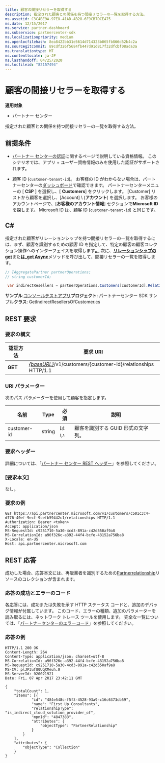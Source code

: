 ```yaml
---
title: 顧客の間接リセラーを取得する
description: 指定された顧客との関係を持つ間接リセラーの一覧を取得する方法。
ms.assetid: C3C4BE9A-97E8-41AD-AB28-6F9CB7DCE475
ms.date: 12/15/2017
ms.service: partner-dashboard
ms.subservice: partnercenter-sdk
ms.localizationpriority: medium
ms.openlocfilehash: 8ea8422bb31e5614d714323b065fb866d52b4c2a
ms.sourcegitcommit: 89cdf326f5684fb447d91d817f32dfcbf08ada3a
ms.translationtype: MT
ms.contentlocale: ja-JP
ms.lasthandoff: 04/25/2020
ms.locfileid: "82157494"
---
```

# <a name="get-indirect-resellers-of-a-customer"></a>顧客の間接リセラーを取得する

**適用対象**

- パートナー センター

指定された顧客との関係を持つ間接リセラーの一覧を取得する方法。

## <a name="prerequisites"></a>前提条件

- [パートナー センターの認証](partner-center-authentication.md)に関するページで説明している資格情報。 このシナリオでは、アプリ + ユーザー資格情報のみを使用した認証がサポートされます。

- 顧客 ID (`customer-tenant-id`)。 お客様の ID がわからない場合は、パートナーセンターの[ダッシュボード](https://partner.microsoft.com/dashboard)で確認できます。 パートナーセンターメニューの [ **CSP** ] を選択し、[ **Customers**] をクリックします。 [Customer] リストから顧客を選択し、[Account] \ (**アカウント**\) を選択します。 お客様のアカウントページで、[**お客様のアカウント情報**] セクションで**Microsoft ID**を探します。 Microsoft ID は、顧客 ID (`customer-tenant-id`) と同じです。

## <a name="c"></a>C\#

指定された顧客がリレーションシップを持つ間接リセラーの一覧を取得するには、まず、顧客を識別するための顧客 ID を指定して、特定の顧客の顧客コレクション操作へのインターフェイスを取得します[**。**](https://docs.microsoft.com/dotnet/api/microsoft.store.partnercenter.ipartner.relationships) 次に、[**リレーションシップの get**](https://docs.microsoft.com/dotnet/api/microsoft.store.partnercenter.relationships.icustomerrelationshipcollection.get)また[**は\_get Async**](https://docs.microsoft.com/dotnet/api/microsoft.store.partnercenter.relationships.icustomerrelationshipcollection.getasync)メソッドを呼び出して、間接リセラーの一覧を取得します。

``` csharp
// IAggregatePartner partnerOperations;
// string customerId;

 var indirectResellers = partnerOperations.Customers[customerId].Relationships.Get();
```

**サンプル**:[コンソールテストアプリ](console-test-app.md)**プロジェクト**: パートナーセンター SDK サンプル**クラス**: GetIndirectResellersOfCustomer.cs

## <a name="rest-request"></a>REST 要求

### <a name="request-syntax"></a>要求の構文

| 認証方法  | 要求 URI                                                                                   |
|---------|-----------------------------------------------------------------------------------------------|
| **GET** | [*{baseURL}*](partner-center-rest-urls.md)/v1/customers/{customer-id}/relationships HTTP/1.1 |

### <a name="uri-parameter"></a>URI パラメーター

次のパス パラメーターを使用して顧客を指定します。

| 名前        | Type   | 必須 | 説明                                           |
|-------------|--------|----------|-------------------------------------------------------|
| customer-id | string | はい      | 顧客を識別する GUID 形式の文字列。 |

### <a name="request-headers"></a>要求ヘッダー

詳細については、「[パートナー センター REST ヘッダー](headers.md)」を参照してください。

### <a name="request-body"></a>[要求本文]

なし。

### <a name="request-example"></a>要求の例

```http
GET https://api.partnercenter.microsoft.com/v1/customers/c501c3c4-d776-40ef-9ecf-9cefb59442c1/relationships HTTP/1.1
Authorization: Bearer <token>
Accept: application/json
MS-RequestId: c9251710-5a30-4cd3-891a-c42d550af9a8
MS-CorrelationId: a96f326c-a392-44f4-bcfe-43152a756ba8
X-Locale: en-US
Host: api.partnercenter.microsoft.com
```

## <a name="rest-response"></a>REST 応答

成功した場合、応答本文には、再販業者を識別するための[Partnerrelationship](relationships-resources.md)リソースのコレクションが含まれます。

### <a name="response-success-and-error-codes"></a>応答の成功とエラーのコード

各応答には、成功または失敗を示す HTTP ステータス コードと、追加のデバッグ情報が付属しています。 このコード、エラーの種類、追加のパラメーターを読み取るには、ネットワーク トレース ツールを使用します。 完全な一覧については、「[パートナーセンターのエラーコード](error-codes.md)」を参照してください。

### <a name="response-example"></a>応答の例

```http
HTTP/1.1 200 OK
Content-Length: 264
Content-Type: application/json; charset=utf-8
MS-CorrelationId: a96f326c-a392-44f4-bcfe-43152a756ba8
MS-RequestId: c9251710-5a30-4cd3-891a-c42d550af9a8
MS-CV: plJP3ufU0UqXMeuh.0
MS-ServerId: 020021921
Date: Fri, 07 Apr 2017 23:42:11 GMT

{
    "totalCount": 1,
    "items": [{
            "id": "484e548c-f5f3-4528-93a9-c16c6373cb59",
            "name": "First Up Consultants",
            "relationshipType": "is_indirect_cloud_solution_provider_of",
            "mpnId": "4847383",
            "attributes": {
                "objectType": "PartnerRelationship"
            }
        }
    ],
    "attributes": {
        "objectType": "Collection"
    }
}
```
